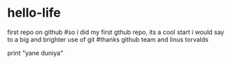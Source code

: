 # hello-life
first repo on github
#so i did my first gthub repo, its a cool start i would say to a big and brighter use of git
#thanks github team and linus torvalds

print "yane duniya"
